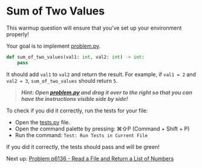 # Sum of Two Values

This warmup question will ensure that you've set up your environment properly!

Your goal is to implement [problem.py](problem.py).

```python
def sum_of_two_values(val1: int, val2: int) -> int:
    pass
```

It should add `val1` to `val2` and return the result. For example, if `val1 = 2` and `val2 = 3`, `sum_of_two_values` should return `5`.

> **_Hint: Open [problem.py](problem.py) and drag it over to the right so that you can have the instructions visible side by side!_**

To check if you did it correctly, run the tests for your file:

- Open the [tests.py](tests.py) file.
- Open the command palette by pressing: ⌘⇧P (Command + Shift + P)
- Run the command: `Test: Run Tests in Current File`

If you did it correctly, the tests should pass and will be green!

Next up: [Problem p6136 - Read a File and Return a List of Numbers](../p6136/index.md)
